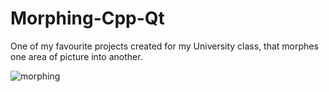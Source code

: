 # Morphing-Cpp-Qt
One of my favourite projects created for my University class, that morphes one area of picture into another.

![morphing](https://user-images.githubusercontent.com/67783947/141647889-9be78860-cbca-4faa-905a-dae483cc6932.gif)
